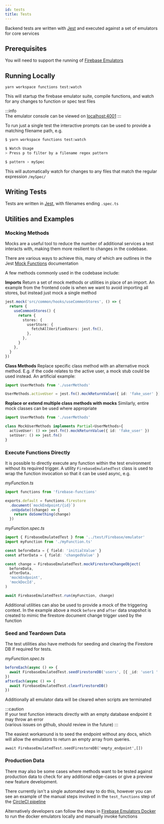 ```yaml
---
id: tests
title: Tests
---
```


Backend tests are written with [Jest](https://jestjs.io/docs/getting-started) and executed against a set of emulators for core services

## Prerequisites

You will need to support the running of [Firebase Emulators](https://firebase.google.com/docs/emulator-suite/install_and_configure#install_the_local_emulator_suite)

## Running Locally

```
yarn workspace functions test:watch
```

This will startup the firebase emulator suite, compile functions, and watch for any changes to function or spec test files

:::info  
The emulator console can be viewed on [localhost:4001](http://localhost:4001)
:::

To run just a single test the interactive prompts can be used to provide a matching filename path, e.g.

```sh
$ yarn workspace functions test:watch

$ Watch Usage
> Press p to filter by a filename regex pattern

$ pattern › mySpec

```

This will automatically watch for changes to any files that match the regular expression `/mySpec/`

## Writing Tests

Tests are written in [Jest](https://jestjs.io/docs/getting-started), with filenames ending `.spec.ts`

## Utilities and Examples

### Mocking Methods

Mocks are a useful tool to reduce the number of additional services a test interacts with, making them more resilient to changes in the codebase.

There are various ways to achieve this, many of which are outlines in the Jest [Mock Functions](https://jestjs.io/docs/mock-functions) documentation

A few methods commonly used in the codebase include:

**Imports**
Return a set of mock methods or utilities in place of an import. An example from the frontend code is when we want to avoid importing all stores, but instead just mock a single method

```ts
jest.mock('src/common/hooks/useCommonStores', () => {
  return {
    useCommonStores() {
      return {
        stores: {
          userStore: {
            fetchAllVerifiedUsers: jest.fn(),
          },
        },
      }
    },
  }
})
```

**Class Methods**
Replace specific class method with an alternative mock method. E.g. if the code relates to the active user, a mock stub could be used instead. An artificial example:

```ts
import UserMethods from './userMethods'

UserMethods.activeUser = jest.fn().mockReturnValue({ id: 'fake_user' })
```

**Replace or extend multiple class methods with mocks**
Similarly, entire mock classes can be used where appropriate

```ts
import UserMethods from './userMethods'

class MockUserMethods implements Partial<UserMethods>{
  activeUser: () => jest.fn().mockReturnValue({ id: 'fake_user' })
  setUser: () => jest.fn()
}
```

### Execute Functions Directly

It is possible to directly execute any function within the test environment without its required trigger.
A utility `FirebaseEmulatedTest` class is used to wrap the function invocation so that it can be used async, e.g.

_myFunction.ts_

```ts
import functions from 'firebase-functions'

exports.default = functions.firestore
  .document(`mockEndpoint/{id}`)
  .onUpdate((change) => {
    return doSomething(change)
  })
```

_myFunction.spec.ts_

```ts
import { FirebaseEmulatedTest } from '../test/Firebase/emulator'
import myFunction from './myFunction.ts'

const beforeData = { field: 'initialValue' }
const afterData = { field: 'changedValue' }

const change = FirebaseEmulatedTest.mockFirestoreChangeObject(
  beforeData,
  afterData,
  'mockEndpoint',
  'mockDocId',
)

await FirebaseEmulatedTest.run(myFunction, change)
```

Additional utilities can also be used to provide a mock of the triggering context. In the example above a mock `before` and `after` data snapshot is created to mimic the firestore document change trigger used by the function

### Seed and Teardown Data

The test utilities also have methods for seeding and clearing the Firestore DB if required for tests.

_myFunction.spec.ts_

```ts
beforeEach(async () => {
  await FirebaseEmulatedTest.seedFirestoreDB('users', [{ _id: 'user1 ' }])
})
afterEach(async () => {
  await FirebaseEmulatedTest.clearFirestoreDB()
})
```

Additionally all emulator data will be cleared when scripts are terminated

:::caution  
If your test function interacts directly with an empty database endpoint it may throw an error  
(various issues on github, should review in the future)
:::

The easiest workaround is to seed the endpoint without any docs, which will allow the emulators to return an empty array from queries.

```
await FirebaseEmulatedTest.seedFirestoreDB('empty_endpoint',[])
```

### Production Data

There may also be some cases where methods want to be tested against production data to check for any additional edge-cases or give a preview new feature development.

There currently isn't a single automated way to do this, however you can see an example of the manual steps involved in the `test_functions` step of the [CircleCI pipeline](https://github.com/ONEARMY/community-platform/blob/feat/aggregation-tests/.circleci/config.yml#L244-L245)

Alternatively developers can follow the steps in [Firebase Emulators Docker](./firebase-emulator.md) to run the docker emulators locally and manually invoke functions
